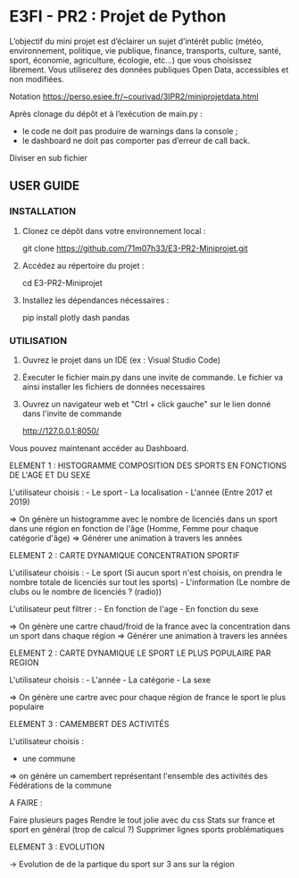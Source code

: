 # E3FI - PR2 : Projet de Python

L’objectif du mini projet est d’éclairer un sujet d’intérêt public (météo, environnement, politique, vie publique, finance, transports, culture, santé, sport, économie, agriculture, écologie, etc…) que vous choisissez librement. Vous utiliserez des données publiques Open Data, accessibles et non modifiées.

Notation
https://perso.esiee.fr/~courivad/3IPR2/miniprojetdata.html

Après clonage du dépôt et à l’exécution de main.py :

- le code ne doit pas produire de warnings dans la console ;
- le dashboard ne doit pas comporter pas d’erreur de call back.

Diviser en sub fichier

## USER GUIDE

### INSTALLATION

1. Clonez ce dépôt dans votre environnement local :

   git clone https://github.com/71m07h33/E3-PR2-Miniprojet.git

2. Accédez au répertoire du projet :

   cd E3-PR2-Miniprojet

3. Installez les dépendances nécessaires :

   pip install plotly dash pandas

### UTILISATION

1. Ouvrez le projet dans un IDE (ex : Visual Studio Code)

2. Éxecuter le fichier main.py dans une invite de commande. Le fichier va ainsi installer les fichiers de données necessaires

3. Ouvrez un navigateur web et "Ctrl + click gauche" sur le lien donné dans l'invite de commande

   http://127.0.0.1:8050/

Vous pouvez maintenant accéder au Dashboard.

ELEMENT 1 : HISTOGRAMME COMPOSITION DES SPORTS EN FONCTIONS DE L'AGE ET DU SEXE

L'utilisateur choisis : - Le sport - La localisation - L'année (Entre 2017 et 2019)

=> On génère un histogramme avec le nombre de licenciés dans un sport dans une région en fonction de l'âge (Homme, Femme pour chaque catégorie d'âge)
=> Générer une animation à travers les années

ELEMENT 2 : CARTE DYNAMIQUE CONCENTRATION SPORTIF

L'utilisateur choisis : - Le sport (Si aucun sport n'est choisis, on prendra le nombre totale de licenciés sur tout les sports) - L'information (Le nombre de clubs ou le nombre de licenciés ? (radio))

L'utilisateur peut filtrer : - En fonction de l'age - En fonction du sexe

=> On génère une cartre chaud/froid de la france avec la concentration dans un sport dans chaque région
=> Générer une animation à travers les années

ELEMENT 2 : CARTE DYNAMIQUE LE SPORT LE PLUS POPULAIRE PAR REGION

L'utilisateur choisis : - L'année - La catégorie - La sexe

=> On génère une cartre avec pour chaque région de france le sport le plus populaire

ELEMENT 3 : CAMEMBERT DES ACTIVITÉS

L'utilisateur choisis :

- une commune

=> on génère un camembert représentant l'ensemble des activités des Fédérations de la commune

A FAIRE :

Faire plusieurs pages
Rendre le tout jolie avec du css
Stats sur france et sport en général (trop de calcul ?)
Supprimer lignes sports problématiques

ELEMENT 3 : EVOLUTION

-> Evolution de de la partique du sport sur 3 ans sur la région
